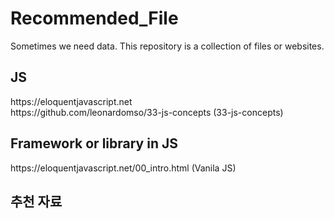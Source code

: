 # Recommended_File
 Sometimes we need data. This repository is a collection of files or websites.

<h2>JS</h2>
 https://eloquentjavascript.net <br>
 https://github.com/leonardomso/33-js-concepts (33-js-concepts)
 <h2>Framework or library in JS</h2>
 https://eloquentjavascript.net/00_intro.html (Vanila JS)



<h2>추천 자료 </h2>
